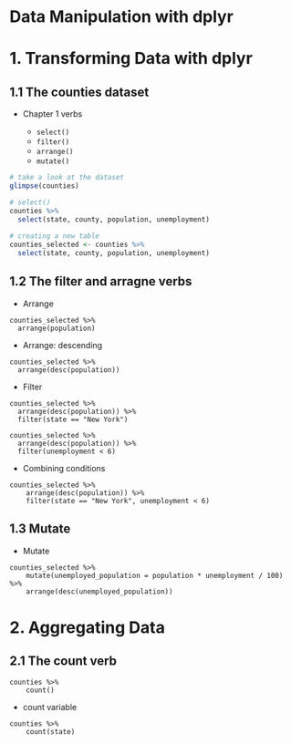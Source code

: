Data Manipulation with dplyr
============================

# 1. Transforming Data with dplyr

## 1.1 The counties dataset

* Chapter 1 verbs

  * `select()`
  * `filter()`
  * `arrange()`
  * `mutate()`

```R
# take a look at the dataset
glimpse(counties)

# select()
counties %>%
  select(state, county, population, unemployment)
  
# creating a new table
counties_selected <- counties %>%
  select(state, county, population, unemployment)
```

## 1.2 The filter and arragne verbs

* Arrange

```
counties_selected %>%
  arrange(population)
```

* Arrange: descending

```
counties_selected %>%
  arrange(desc(population))
```

* Filter

```
counties_selected %>%
  arrange(desc(population)) %>%
  filter(state == "New York")
  
counties_selected %>%
  arrange(desc(population)) %>%
  filter(unemployment < 6)
```

* Combining conditions

```
counties_selected %>%
	arrange(desc(population)) %>%
	filter(state == "New York", unemployment < 6)
```

## 1.3 Mutate

* Mutate

```
counties_selected %>%
	mutate(unemployed_population = population * unemployment / 100) %>%
	arrange(desc(unemployed_population))
```

# 2. Aggregating Data

## 2.1 The count verb

```
counties %>%
	count()
```

* count variable

```
counties %>%
	count(state)
```
















